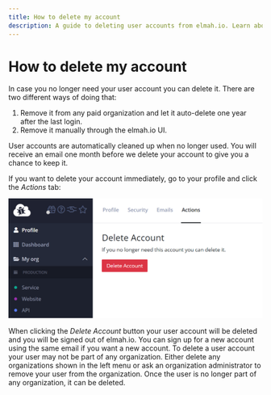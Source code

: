 ```yaml
---
title: How to delete my account
description: A guide to deleting user accounts from elmah.io. Learn about both automatic and manual account deletion in this simple guide.
---
```


# How to delete my account

In case you no longer need your user account you can delete it. There are two different ways of doing that:

1. Remove it from any paid organization and let it auto-delete one year after the last login.
2. Remove it manually through the elmah.io UI.

User accounts are automatically cleaned up when no longer used. You will receive an email one month before we delete your account to give you a chance to keep it.

If you want to delete your account immediately, go to your profile and click the *Actions* tab:

![Actions tab](images/actions-tab.png)

When clicking the *Delete Account* button your user account will be deleted and you will be signed out of elmah.io. You can sign up for a new account using the same email if you want a new account. To delete a user account your user may not be part of any organization. Either delete any organizations shown in the left menu or ask an organization administrator to remove your user from the organization. Once the user is no longer part of any organization, it can be deleted.